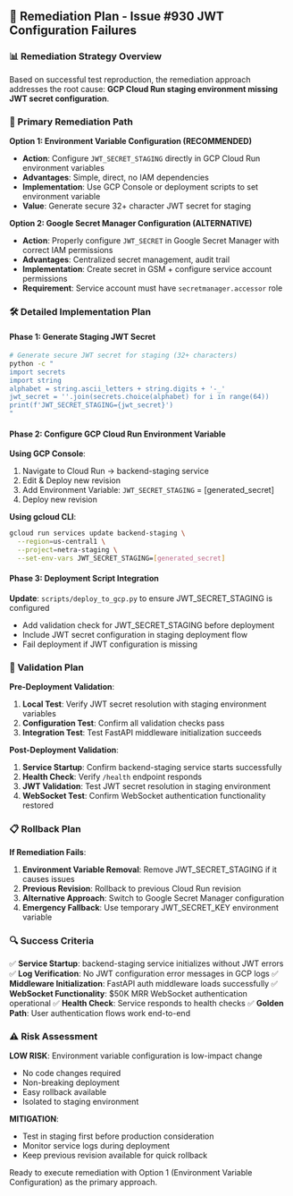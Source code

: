 ## 🔧 Remediation Plan - Issue #930 JWT Configuration Failures

### 📊 Remediation Strategy Overview

Based on successful test reproduction, the remediation approach addresses the root cause: **GCP Cloud Run staging environment missing JWT secret configuration**.

### 🎯 Primary Remediation Path

**Option 1: Environment Variable Configuration (RECOMMENDED)**
- **Action**: Configure `JWT_SECRET_STAGING` directly in GCP Cloud Run environment variables
- **Advantages**: Simple, direct, no IAM dependencies
- **Implementation**: Use GCP Console or deployment scripts to set environment variable
- **Value**: Generate secure 32+ character JWT secret for staging

**Option 2: Google Secret Manager Configuration (ALTERNATIVE)**
- **Action**: Properly configure `JWT_SECRET` in Google Secret Manager with correct IAM permissions
- **Advantages**: Centralized secret management, audit trail
- **Implementation**: Create secret in GSM + configure service account permissions
- **Requirement**: Service account must have `secretmanager.accessor` role

### 🛠️ Detailed Implementation Plan

#### Phase 1: Generate Staging JWT Secret
```bash
# Generate secure JWT secret for staging (32+ characters)
python -c "
import secrets
import string
alphabet = string.ascii_letters + string.digits + '-_'
jwt_secret = ''.join(secrets.choice(alphabet) for i in range(64))
print(f'JWT_SECRET_STAGING={jwt_secret}')
"
```

#### Phase 2: Configure GCP Cloud Run Environment Variable
**Using GCP Console**:
1. Navigate to Cloud Run → backend-staging service
2. Edit & Deploy new revision
3. Add Environment Variable: `JWT_SECRET_STAGING` = [generated_secret]
4. Deploy new revision

**Using gcloud CLI**:
```bash
gcloud run services update backend-staging \
  --region=us-central1 \
  --project=netra-staging \
  --set-env-vars JWT_SECRET_STAGING=[generated_secret]
```

#### Phase 3: Deployment Script Integration
**Update**: `scripts/deploy_to_gcp.py` to ensure JWT_SECRET_STAGING is configured
- Add validation check for JWT_SECRET_STAGING before deployment
- Include JWT secret configuration in staging deployment flow
- Fail deployment if JWT configuration is missing

### 🧪 Validation Plan

**Pre-Deployment Validation**:
1. **Local Test**: Verify JWT secret resolution with staging environment variables
2. **Configuration Test**: Confirm all validation checks pass
3. **Integration Test**: Test FastAPI middleware initialization succeeds

**Post-Deployment Validation**:
1. **Service Startup**: Confirm backend-staging service starts successfully
2. **Health Check**: Verify `/health` endpoint responds
3. **JWT Validation**: Test JWT secret resolution in staging environment
4. **WebSocket Test**: Confirm WebSocket authentication functionality restored

### 📋 Rollback Plan

**If Remediation Fails**:
1. **Environment Variable Removal**: Remove JWT_SECRET_STAGING if it causes issues
2. **Previous Revision**: Rollback to previous Cloud Run revision
3. **Alternative Approach**: Switch to Google Secret Manager configuration
4. **Emergency Fallback**: Use temporary JWT_SECRET_KEY environment variable

### 🔍 Success Criteria

✅ **Service Startup**: backend-staging service initializes without JWT errors
✅ **Log Verification**: No JWT configuration error messages in GCP logs
✅ **Middleware Initialization**: FastAPI auth middleware loads successfully
✅ **WebSocket Functionality**: $50K MRR WebSocket authentication operational
✅ **Health Check**: Service responds to health checks
✅ **Golden Path**: User authentication flows work end-to-end

### ⚠️ Risk Assessment

**LOW RISK**: Environment variable configuration is low-impact change
- No code changes required
- Non-breaking deployment
- Easy rollback available
- Isolated to staging environment

**MITIGATION**:
- Test in staging first before production consideration
- Monitor service logs during deployment
- Keep previous revision available for quick rollback

Ready to execute remediation with Option 1 (Environment Variable Configuration) as the primary approach.